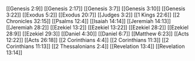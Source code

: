 [[Genesis 2:9]]
[[Genesis 2:17]]
[[Genesis 3:7]]
[[Genesis 3:10]]
[[Genesis 3:22]]
[[Exodus 5:2]]
[[Exodus 20:7]]
[[Judges 3:2]]
[[1 Kings 22:6]]
[[2 Chronicles 32:15]]
[[Psalms 12:4]]
[[Isaiah 14:14]]
[[Jeremiah 14:13]]
[[Jeremiah 28:2]]
[[Ezekiel 13:2]]
[[Ezekiel 13:22]]
[[Ezekiel 28:2]]
[[Ezekiel 28:9]]
[[Ezekiel 29:3]]
[[Daniel 4:30]]
[[Daniel 6:7]]
[[Matthew 6:23]]
[[Acts 12:22]]
[[Acts 26:18]]
[[2 Corinthians 4:4]]
[[2 Corinthians 11:3]]
[[2 Corinthians 11:13]]
[[2 Thessalonians 2:4]]
[[Revelation 13:4]]
[[Revelation 13:14]]

